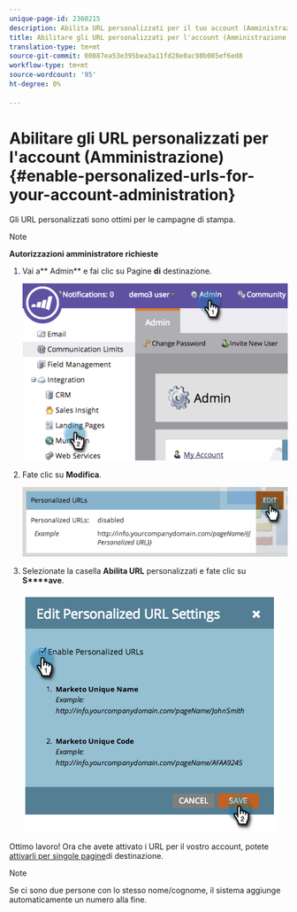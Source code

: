 ```yaml
---
unique-page-id: 2360215
description: Abilita URL personalizzati per il tuo account (Amministrazione) - Documenti Marketo - Documentazione prodotto
title: Abilitare gli URL personalizzati per l'account (Amministrazione)
translation-type: tm+mt
source-git-commit: 00887ea53e395bea3a11fd28e0ac98b085ef6ed8
workflow-type: tm+mt
source-wordcount: '95'
ht-degree: 0%

---
```



# Abilitare gli URL personalizzati per l&#39;account (Amministrazione) {#enable-personalized-urls-for-your-account-administration}

Gli URL personalizzati sono ottimi per le campagne di stampa.

>[!NOTE]
>
>**Autorizzazioni amministratore richieste**

1. Vai a** Admin** e fai clic su Pagine **di** destinazione.

   ![](assets/image2014-9-24-11-3a38-3a51.png)

1. Fate clic su **Modifica**.

   ![](assets/image2014-9-24-11-3a39-3a6.png)

1. Selezionate la casella **Abilita URL** personalizzati e fate clic su **S****ave**.

   ![](assets/image2014-9-24-11-3a39-3a41.png)

Ottimo lavoro! Ora che avete attivato i URL per il vostro account, potete [attivarli per singole pagine](../../../product-docs/demand-generation/landing-pages/personalizing-landing-pages/enable-personalized-urls-for-a-landing-page.md)di destinazione.

>[!NOTE]
>
>Se ci sono due persone con lo stesso nome/cognome, il sistema aggiunge automaticamente un numero alla fine.

